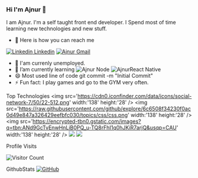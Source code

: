 ### Hi I'm Ajnur 👋


I am Ajnur. I'm a self taught front end developer. I Spend most of time learning new technologies and new stuff.


- 🔭 Here is how you can reach me
 
[![Linkedin](https://i.stack.imgur.com/gVE0j.png) Linkedin](https://linkedin.com/in/ajnur-radovic)
<a href='mailto:ajnurradovic1@gmail.com'>
<img src='https://findicons.com/files/icons/1696/once/48/mail.png' width="14" height="14" alt='Ajnur'/>
 Gmail
</a>

- 👯 I'am currenly unemployed.
- 🌱 I’am currently learning <img src='https://camo.githubusercontent.com/bdc2ad7847367dd9c66145d51470095066fcb1ac514b26e2a2785f7ae96a1f1f/68747470733a2f2f696d672e736869656c64732e696f2f62616467652f2d4e6f64656a732d3343383733413f7374796c653d666f722d7468652d6261646765266c6162656c436f6c6f723d626c61636b266c6f676f3d6e6f64652e6a73266c6f676f436f6c6f723d334338373341' width="24" height="24" alt='Ajnur'>
Node</img>
<img src='https://www.simplilearn.com/ice9/free_resources_article_thumb/React_Native_Tutorial.jpg' width="24" height="24" alt='Ajnur'>React Native</img> 
- 😄 Most used line of code git commit -m "Initial Commit"
- ⚡ Fun fact: I play games and go to the GYM very often.



Top Technologies
<img src='https://cdn0.iconfinder.com/data/icons/social-network-7/50/22-512.png' width:'138' height:'28' />
<img src='https://raw.githubusercontent.com/github/explore/6c6508f34230f0ac0d49e847a326429eefbfc030/topics/css/css.png' width:'138' height:'28' />
<img src='https://encrypted-tbn0.gstatic.com/images?q=tbn:ANd9GcTvEnwHnLiB0PQ_u-TQ8rFhI1q0hJKiR7arjQ&usqp=CAU'  width:'138' height:'28' />
<img src='https://camo.githubusercontent.com/8e4a668bb3e69b0ab12ff19e5038b089ea85543993268a965f6cebe6ca2b4d9a/68747470733a2f2f696d672e736869656c64732e696f2f62616467652f2d52656163742d3631444246423f7374796c653d666f722d7468652d6261646765266c6162656c436f6c6f723d626c61636b266c6f676f3d7265616374266c6f676f436f6c6f723d363144424642'/>
<img src='https://camo.githubusercontent.com/82cd498d68f1929233bffb5d3bd2229cb0a97728b4983ee3a607c1941a9c9b7b/68747470733a2f2f696d672e736869656c64732e696f2f62616467652f2d4a6176617363726970742d4630444234463f7374796c653d666f722d7468652d6261646765266c6162656c436f6c6f723d626c61636b266c6f676f3d6a617661736372697074266c6f676f436f6c6f723d463044423446'/>


Profile Visits 

![Visitor Count](https://profile-counter.glitch.me/{tekila12}/count.svg)



GithubStats
[![GitHub](https://github-readme-stats-tekila12.vercel.app/api?username=tekila12&show_icons=true&bg_color=30,e96443,904e95&title_color=fff&text_color=fff)](https://github.com/tekila12)
